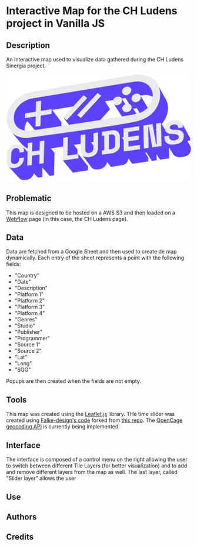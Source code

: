 # Interactive Map for the CH Ludens project in Vanilla JS

## Description

An interactive map used to visualize data gathered during the CH Ludens Sinergia project.

![Dashboard view](/img/ch_ludens_logo.png)

## Problematic

This map is designed to be hosted on a AWS S3 and then loaded on a [Webflow](https://webflow.com/) page (in this case, the CH Ludens page).

## Data

Data are fetched from a Google Sheet and then used to create de map dynamically. Each entry of the sheet represents a point with the following fields:

- "Country"
- "Date"
- "Description"
- "Platform 1"
- "Platform 2"
- "Platform 3"
- "Platform 4"
- "Genres"
- "Studio"
- "Publisher"
- "Programmer"
- "Source 1"
- "Source 2"
- "Lat"
- "Long"
- "SGG"

Popups are then created when the fields are not empty.

## Tools

This map was created using the [Leaflet.js](https://leafletjs.com/) library. THe time slider was created using [Falke-design's code](https://github.com/Falke-Design/LeafletSlider) forked from [this repo](https://github.com/dwilhelm89/LeafletSlider). The [OpenCage geocoding API](https://opencagedata.com/tutorials/geocode-in-javascript) is currently being implemented.

## Interface

The interface is composed of a control menu on the right allowing the user to switch between different Tile Layers (for better visualization) and to add and remove different layers from the map as well. The last layer, called "Slider layer" allows the user 

## Use

## Authors

## Credits

